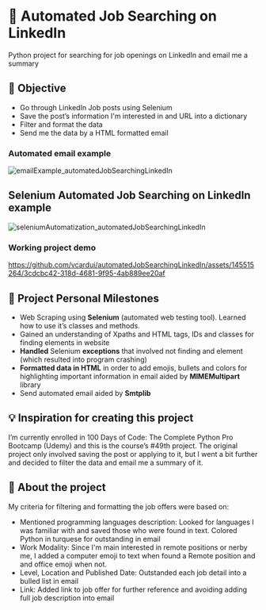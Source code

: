 # 💼 **Automated Job Searching on LinkedIn**

Python project for searching for job openings on LinkedIn and email me a summary

## 🎯 Objective

- Go through LinkedIn Job posts using Selenium
- Save the post’s information I'm interested in and URL into a dictionary
- Filter and format the data
- Send me the data by a HTML formatted email

### **Automated email example**
![emailExample_automatedJobSearchingLinkedIn](https://github.com/vcardui/automatedJobSearchingLinkedIn/assets/145515264/ec266ef1-79be-46e7-92a1-555c2a6c85c5)

## Selenium **Automated Job Searching on LinkedIn example**
![seleniumAutomatization_automatedJobSearchingLinkedIn](https://github.com/vcardui/automatedJobSearchingLinkedIn/assets/145515264/a1c3bc3d-0539-4759-a2c7-cd76c64cae9b)

### Working project demo
https://github.com/vcardui/automatedJobSearchingLinkedIn/assets/145515264/3cdcbc42-318d-4681-9f95-4ab889ee20af

## 🙌 Project Personal Milestones

- Web Scraping using **Selenium** (automated web testing tool). Learned how to use it’s classes and methods.
- Gained an understanding of Xpaths and HTML tags, IDs and classes for finding elements in website
- **Handled** Selenium **exceptions** that involved not finding and element (which resulted into program crashing)
- **Formatted data in HTML** in order to add emojis, bullets and colors for highlighting important information in email aided by **MIMEMultipart** library
- Send automated email aided by **Smtplib**

## 💡 Inspiration for creating this project

I’m currently enrolled in 100 Days of Code: The Complete Python Pro Bootcamp (Udemy) and this is the course’s #49th project. The original project only involved saving the post or applying to it, but I went a bit further and decided to filter the data and email me a summary of it.

## 👀 About the project

My criteria for filtering and formatting the job offers were based on:

- Mentioned programming languages description: Looked for languages I was familiar with and saved those who were found in text. Colored Python in turquese for outstanding in email
- Work Modality: Since I'm main interested in remote positions or nerby me, I added a computer emoji to text when found a Remote position and and office emoji when not.
- Level, Location and Published Date: Outstanded each job detail into a bulled list in email
- Link: Added link to job offer for further reference and avoiding adding full job description into email
